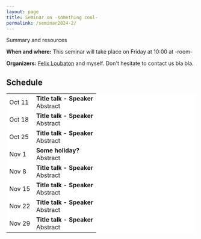 ```yaml
---
layout: page
title: Seminar on -something cool-
permalink: /seminar2024-2/
---
```



  
Summary and resources

<b>When and where:</b> This seminar will take place on Friday at 10:00 at -room-

<b>Organizers:</b> <a href="https://felixloubaton.github.io/">Felix Loubaton</a> and myself. Don't hesitate to contact us bla bla. 



## Schedule

<style>
  .no-border, .no-border td, .no-border th {
    border: none;
      background-color: white;
  }
  
  table {
   border-collapse: collapse;
}

table tr, table td, table th {
   border: none;
}
</style>
<style>
.right-justify {
  text-align: right;
}
</style>

<table class="no-border">
  <tr>
    <td>Oct 11</td>
    <td><b>Title talk - Speaker</b><br>
      Abstract
    </td>
  </tr>
   <tr>
    <td>Oct 18</td>
    <td><b>Title talk - Speaker</b><br>
      Abstract
    </td>
  </tr>
   <tr>
    <td>Oct 25</td>
    <td><b>Title talk - Speaker</b><br>
      Abstract
    </td>
  </tr>
   <tr>
    <td>Nov 1</td>
    <td><b>Some holiday?</b><br>
      Abstract
    </td>
  </tr>
   <tr>
    <td>Nov 8</td>
    <td><b>Title talk - Speaker</b><br>
      Abstract
    </td>
  </tr>
   <tr>
    <td>Nov 15</td>
    <td><b>Title talk - Speaker</b><br>
      Abstract
    </td>
  </tr>
   <tr>
    <td>Nov 22</td>
    <td><b>Title talk - Speaker</b><br>
      Abstract
    </td>
  </tr>

   <tr>
    <td>Nov 29</td>
    <td><b>Title talk - Speaker</b><br>
      Abstract
    </td>
  </tr>

</table>






<!--
### Step 1) Fork Reverie to your User Repository

Fork [this repository](https://github.com/amitmerchant1990/reverie), then rename the repository to `yourgithubusername.github.io`.

Alternatively, you can use [Use this template](https://github.com/amitmerchant1990/reverie/generate) button if you want to create a repository with a clean commit history which will use Reverie as a template.

Your Jekyll blog will often be viewable immediately at <https://yourgithubusername.github.io> (if it's not, you can often force it to build by completing step 2)

### Step 2) Customize and view your site

Enter your site name, description, avatar and many other options by editing the `_config.yml` file. You can easily turn on Google Analytics tracking, Disqus commenting and social icons here.

Making a change to `_config.yml` (or any file in your repository) will force GitHub Pages to rebuild your site with jekyll. Your rebuilt site will be viewable a few seconds later at <https://yourgithubusername.github.io> - if not, give it ten minutes as GitHub suggests and it'll appear soon.

### Step 3) Publish your first blog post

Create a new file called `/_posts/2019-2-13-Hello-World.md` to publish your first blog post. That's all you need to do to publish your first blog post! This [Markdown Cheatsheet](https://github.com/adam-p/markdown-here/wiki/Markdown-Cheatsheet) might come in handy while writing the posts.

> You can add additional posts in the browser on GitHub.com too! Just hit the <kbd>Create new file</kbd> button in `/_posts/` to create new content. Just make sure to include the [front-matter](http://jekyllrb.com/docs/frontmatter/) block at the top of each new blog post and make sure the post's filename is in this format: year-month-day-title.md

## Using Categories in Reverie

You can categorize your content based on `categories` in Reverie. For this, you just need to add `categories` in front matter like below:

For adding single category:

```md
categories: JavaScript
```

For adding multiple categories:

```md
categories: [PHP, Laravel]
```

The contegorized content can be shown over this URL: <https://yourgithubusername.github.io/categories/>

## RSS

The generated [RSS feed](https://en.wikipedia.org/wiki/RSS) of your blog can be found at <https://yourgithubusername.github.io/feed>. You can see the example RSS feed over [here](https://www.amitmerchant.com/reverie/feed).

## Sitemap

The generated sitemap of your blog can be found at <https://yourgithubusername.github.io/sitemap>. You can see the example sitemap feed over [here](https://www.amitmerchant.com/reverie/sitemap).

-->
